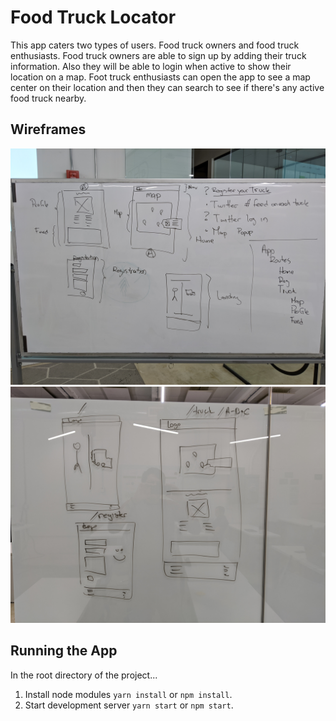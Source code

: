 # Food Truck Locator

This app caters two types of users. Food truck owners and food truck enthusiasts.
Food truck owners are able to sign up by adding their truck information.
Also they will be able to login when active to show their location on a map.
Foot truck enthusiasts can open the app to see a map center on their location and then they can search to see if there's any active food truck nearby.

## Wireframes
![](IMG_20191210_202016.jpg)
![](IMG_20191210_202030.jpg)

## Running the App

In the root directory of the project...

1. Install node modules `yarn install` or `npm install`.
2. Start development server `yarn start` or `npm start`.


